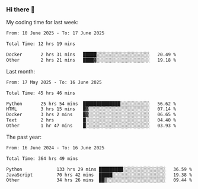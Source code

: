### Hi there 👋

My coding time for last week:

<!--START_SECTION:week-->

```txt
From: 10 June 2025 - To: 17 June 2025

Total Time: 12 hrs 19 mins

Docker       2 hrs 31 mins   █████░░░░░░░░░░░░░░░░░░░░   20.49 %
Other        2 hrs 21 mins   ████▓░░░░░░░░░░░░░░░░░░░░   19.18 %
```

<!--END_SECTION:week-->

Last month:

<!--START_SECTION:month-->

```txt
From: 17 May 2025 - To: 16 June 2025

Total Time: 45 hrs 46 mins

Python       25 hrs 54 mins  ██████████████░░░░░░░░░░░   56.62 %
HTML         3 hrs 15 mins   █▓░░░░░░░░░░░░░░░░░░░░░░░   07.14 %
Docker       3 hrs 2 mins    █▓░░░░░░░░░░░░░░░░░░░░░░░   06.65 %
Text         2 hrs           █░░░░░░░░░░░░░░░░░░░░░░░░   04.40 %
Other        1 hr 47 mins    █░░░░░░░░░░░░░░░░░░░░░░░░   03.93 %
```

<!--END_SECTION:month-->

The past year:

<!--START_SECTION:year-->

```txt
From: 16 June 2024 - To: 16 June 2025

Total Time: 364 hrs 49 mins

Python             133 hrs 29 mins █████████░░░░░░░░░░░░░░░░   36.59 %
JavaScript         70 hrs 42 mins  █████░░░░░░░░░░░░░░░░░░░░   19.38 %
Other              34 hrs 26 mins  ██▒░░░░░░░░░░░░░░░░░░░░░░   09.44 %
```

<!--END_SECTION:year-->

